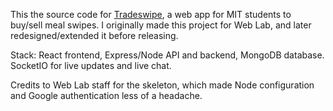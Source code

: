 This the source code for [Tradeswipe](https://tradeswipe-mit.com), a web app for MIT students to buy/sell meal swipes. I originally made this project for Web Lab, and later redesigned/extended it before releasing.

Stack: React frontend, Express/Node API and backend, MongoDB database. SocketIO for live updates and live chat.

Credits to Web Lab staff for the skeleton, which made Node configuration and Google authentication less of a headache.
